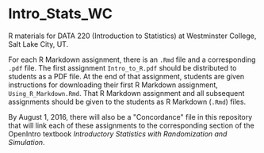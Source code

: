 # Intro_Stats_WC

R materials for DATA 220 (Introduction to Statistics) at Westminster College, Salt Lake City, UT.

For each R Markdown assignment, there is an `.Rmd` file and a corresponding `.pdf` file. The first assignment `Intro_to_R.pdf` should be distributed to students as a PDF file. At the end of that assignment, students are given instructions for downloading their first R Markdown assignment, `Using_R_Markdown.Rmd`. That R Markdown assignment and all subsequent assignments should be given to the students as R Markdown (`.Rmd`) files.


By August 1, 2016, there will also be a "Concordance" file in this repository that will link each of these assignments to the corresponding section of the OpenIntro textbook *Introductory Statistics with Randomization and Simulation*.
